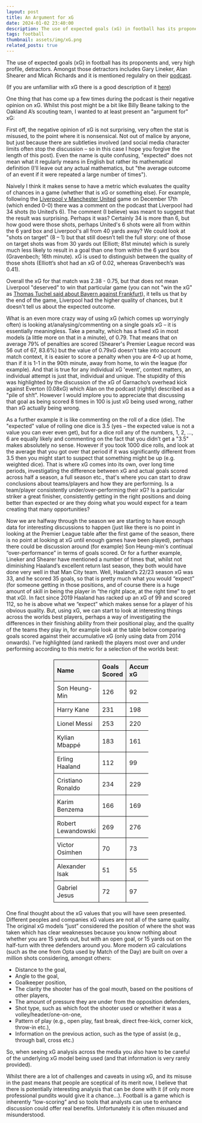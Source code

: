```yaml
---
layout: post
title: An Argument for xG
date: 2024-01-02 23:40:00
description: The use of expected goals (xG) in football has its proponents and, very high profile, detractors. I think it is useful and here are my reasons why.
tags: football
thumbnail: assets/img/xG.png
related_posts: true
---
```


The use of expected goals (xG) in football has its proponents and, very high profile, detractors. Amongst those detractors includes Gary Lineker, Alan Shearer and Micah Richards and it is mentioned regulalry on their [podcast](https://www.goalhangerpodcasts.com/the-rest-is-football).

(If you are unfamiliar with xG there is a good description of it [here](https://theanalyst.com/2023/08/what-is-expected-goals-xg))

One thing that has come up a few times during the podcast is their negative opinion on xG. Whilst this post might be a bit like Billy Beane talking to the Oakland A’s scouting team, I wanted to at least present an "argument for" xG:

First off, the negative opinion of xG is not surprising, very often the stat is misused, to the point where it is nonsensical. Not out of malice by anyone, but just because there are subtleties involved (and social media character limits often stop the discussion – so in this case I hope you forgive the length of this post). Even the name is quite confusing, "expected" does not mean what it regularly means in English but rather its mathematical definition (I'll leave out any actual mathematics, but "the average outcome of an event if it were repeated a large number of times").

Naively I think it makes sense to have a metric which evaluates the quality of chances in a game (whether that is xG or something else). For example, following the [Liverpool v Manchester United](https://www.bbc.co.uk/sport/football/live/czv2vv2w2yxt) game on December 17th (which ended 0-0) there was a comment on the podcast that Liverpool had 34 shots (to United’s 6). The comment (I believe) was meant to suggest that the result was surprising. Perhaps it was? Certainly 34 is more than 6, but how good were those shots, perhaps United's 6 shots were all from within the 6 yard box and Liverpool's all from 40 yards away? We could look at "shots on target" (8 – 1) but that still doesn’t tell the full story: one of those on target shots was from 30 yards out (Elliott; 81st minute) which is surely much less likely to result in a goal than one from within the 6 yard box (Gravenbech; 16th minute). xG is used to distinguish between the quality of those shots (Elliott’s shot had an xG of 0.02, whereas Gravenbech’s was 0.41).

Overall the xG for that match was 2.38 - 0.75, but that does not mean Liverpool "deserved" to win that particular game (you can not "win the xG" as [Thomas Tuchel said about Bayern against Frankfurt](https://www.bavarianfootballworks.com/2023/12/9/23994402/bayern-munich-eintracht-frankfurt-bundesliga-thomas-tuchel-kimmich-upamecano-neuer-mazraoui-davies)), it tells us that by the end of the game, Liverpool had the higher quality of chances, but it doesn't tell us about the expected outcome.

What is an even more crazy way of using xG (which comes up worryingly often) is looking at/analysing/commenting on a single goals xG – it is essentially meaningless. Take a penalty, which has a fixed xG in most models (a little more on that in a minute), of 0.79. That means that on average 79% of penalties are scored (Shearer's Premier League record was 56 out of 67, 83.6%) but the value of 0.79xG doesn't take into account match context, it is easier to score a penalty when you are 4-0 up at home, than if it is 1-1 in the 90th minute, away from home, to win the league (for example). And that is true for any individual xG 'event', context matters, an individual attempt is just that, individual and unique. The stupidity of this was highlighted by the discussion of the xG of Garnacho’s overhead kick against Everton (0.08xG) which Alan on the podcast (rightly) described as a "pile of sh!t". However I would implore you to appreciate that discussing that goal as being scored 8 times in 100 is just xG being used wrong, rather than xG actually being wrong.

As a further example it is like commenting on the roll of a dice (die). The "expected" value of rolling one dice is 3.5 (yes – the expected value is not a value you can ever even get), but for a dice roll any of the numbers, 1, 2, …, 6 are equally likely and commenting on the fact that you didn’t get a "3.5" makes absolutely no sense. However if you took 1000 dice rolls, and look at the average that you got over that period if it was significantly different from 3.5 then you might start to suspect that something might be up (e.g. weighted dice). That is where xG comes into its own, over long time periods, investigating the difference between xG and actual goals scored across half a season, a full season etc., that's where you can start to draw conclusions about teams/players and how they are performing. Is a team/player consistently under/over-performing their xG? Is a particular striker a great finisher, consistently getting in the right positions and doing better than expected or are they doing what you would expect for a team creating that many opportunities?

Now we are halfway through the season we are starting to have enough data for interesting discussions to happen (just like there is no point in looking at the Premier League table after the first game of the season, there is no point at looking at xG until enough games have been played), perhaps there could be discussion around (for example) Son Heung-min's continual “over-performance” in terms of goals scored. Or for a further example, Lineker and Shearer have mentioned a number of times that, whilst not diminishing Haaland’s excellent return last season, they both would have done very well in that Man City team. Well, Haaland’s 22/23 season xG was 33, and he scored 35 goals, so that is pretty much what you would “expect” (for someone getting in those positions, and of course there is a huge amount of skill in being the player in “the right place, at the right time” to get that xG). In fact since 2019 Haaland has racked up an xG of 99 and scored 112, so he is above what we “expect” which makes sense for a player of his obvious quality. But, using xG, we can start to look at interesting things across the worlds best players, perhaps a way of investigating the differences in their finishing ability from their positional play, and the quality of the teams they play in, for example look at the table below comparing goals scored against their accumulative xG (only using data from 2014 onwards). I’ve highlighted (and ranked) the players most over and under performing according to this metric for a selection of the worlds best:

<style>
table {
    border-collapse: collapse;
    width: 50%;
    margin: 20px auto;
}
th, td {
    border: 1px solid black;
    padding: 8px;
    text-align: left;
}
th {
    cursor: pointer;
    background-color: #f4f4f4;
}
</style>

<table id="footballTable">
  <thead>
    <tr>
      <th onclick="sortTable('footballTable', 0)">Name</th>
      <th onclick="sortTable('footballTable', 1)">Goals Scored</th>
      <th onclick="sortTable('footballTable', 2)">Accumulative xG</th>
      <th onclick="sortTable('footballTable', 3)">% difference</th>
    </tr>
  </thead>
  <tbody>    
    <tr>
      <td>Son Heung-Min</td>
      <td>126</td>
      <td>92</td>
      <td>+37%</td>
    </tr>
    <tr>
      <td>Harry Kane</td>
      <td>231</td>
      <td>198</td>
      <td>+16%</td>
    </tr>
    <tr>
      <td>Lionel Messi</td>
      <td>253</td>
      <td>220</td>
      <td>+15%</td>
    </tr>
    <tr>
      <td>Kylian Mbappé</td>
      <td>183</td>
      <td>161</td>
      <td>+14%</td>
    </tr>
    <tr>
      <td>Erling Haaland</td>
      <td>112</td>
      <td>99</td>
      <td>+13%</td>
    </tr>
    <tr>
      <td>Cristiano Ronaldo</td>
      <td>234</td>
      <td>229</td>
      <td>+2.2%</td>
    </tr>
    <tr>
      <td>Karim Benzema</td>
      <td>166</td>
      <td>169</td>
      <td>-1.8%</td>
    </tr>
    <tr>
      <td>Robert Lewandowski</td>
      <td>269</td>
      <td>276</td>
      <td>-2.5%</td>
    </tr>
    <tr>
      <td>Victor Osimhen</td>
      <td>70</td>
      <td>73</td>
      <td>-4.1%</td>
    </tr>
    <tr>
      <td>Alexander Isak</td>
      <td>51</td>
      <td>55</td>
      <td>-7.3%</td>
    </tr>
    <tr>
      <td>Gabriel Jesus</td>
      <td>72</td>
      <td>97</td>
      <td>-26%</td>
    </tr>
  </tbody>
</table>

<script>
function sortTable(tableID, columnIndex) {
    const table = document.getElementById(tableID);
    const rows = Array.from(table.rows).slice(1); // Exclude header row
    const isNumeric = !isNaN(rows[0].cells[columnIndex].innerText);

    let sortedRows = rows.sort((a, b) => {
        const aVal = isNumeric ? +a.cells[columnIndex].innerText : a.cells[columnIndex].innerText.toLowerCase();
        const bVal = isNumeric ? +b.cells[columnIndex].innerText : b.cells[columnIndex].innerText.toLowerCase();
        return aVal > bVal ? 1 : -1;
    });

    const currentSort = table.dataset.sortOrder === "asc" ? "desc" : "asc";
    if (currentSort === "desc") sortedRows.reverse();
    table.dataset.sortOrder = currentSort;

    sortedRows.forEach(row => table.tBodies[0].appendChild(row));
}
</script>

One final thought about the xG values that you will have seen presented. Different peoples and companies xG values are not all of the same quality. The original xG models “just” considered the position of where the shot was taken which has clear weaknesses because you know nothing about whether you are 15 yards out, but with an open goal, or 15 yards out on the half-turn with three defenders around you. More modern xG calculations (such as the one from Opta used by Match of the Day) are built on over a million shots considering, amongst others:

- Distance to the goal,
- Angle to the goal,
- Goalkeeper position,
- The clarity the shooter has of the goal mouth, based on the positions of other players,
- The amount of pressure they are under from the opposition defenders,
- Shot type, such as which foot the shooter used or whether it was a volley/header/one-on-one,
- Pattern of play (e.g., open play, fast break, direct free-kick, corner kick, throw-in etc.),
- Information on the previous action, such as the type of assist (e.g., through ball, cross etc.)

So, when seeing xG analysis across the media you also have to be careful of the underlying xG model being used (and that information is very rarely provided).

Whilst there are a lot of challenges and caveats in using xG, and its misuse in the past means that people are sceptical of its merit now, I believe that there is potentially interesting analysis that can be done with it (if only more professional pundits would give it a chance…). Football is a game which is inherently “low-scoring” and so tools that analysts can use to enhance discussion could offer real benefits. Unfortunately it is often misused and misunderstood.
